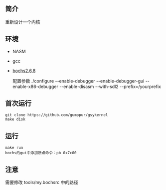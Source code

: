 ## 简介
重新设计一个内核

## 环境
* NASM
* gcc
* [bochs2.6.8](https://jaist.dl.sourceforge.net/project/bochs/bochs/2.6.8/bochs-2.6.8.tar.gz)

    配置参数
        ./configure --enable-debugger --enable-debugger-gui --enable-x86-debugger --enable-disasm --with-sdl2 --prefix=/yourprefix

## 首次运行
    git clone https://github.com/gumppur/gsykernel
    make disk
    
## 运行
    make run
    bochs的gui中添加断点命令：pb 0x7c00
    
## 注意
需要修改 tools/my.bochsrc 中的路径
